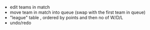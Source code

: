 - edit teams in match
- move team in match into queue (swap with the first team in queue)
- "league" table , ordered by points and then no of W/D/L
- undo/redo